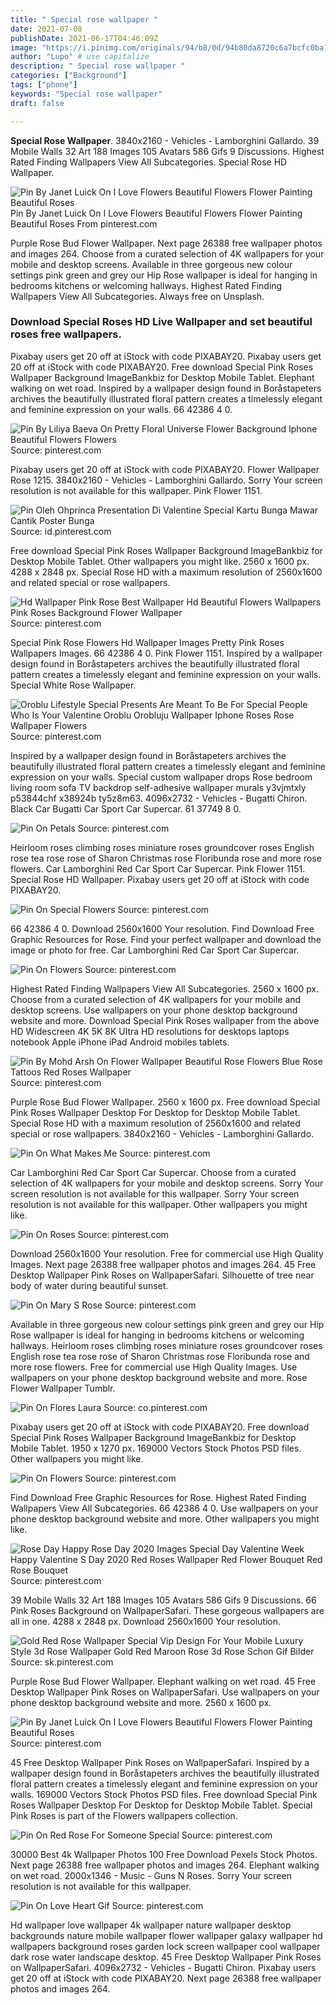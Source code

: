 ```yaml
---
title: " Special rose wallpaper "
date: 2021-07-08
publishDate: 2021-06-17T04:46:09Z
image: "https://i.pinimg.com/originals/94/b8/0d/94b80da8720c6a7bcfc0ba154b4dc839.jpg"
author: "Lupo" # use capitalize
description: " Special rose wallpaper "
categories: ["Background"]
tags: ["phone"]
keywords: "Special rose wallpaper"
draft: false

---
```



**Special Rose Wallpaper**. 3840x2160 - Vehicles - Lamborghini Gallardo. 39 Mobile Walls 32 Art 188 Images 105 Avatars 586 Gifs 9 Discussions. Highest Rated Finding Wallpapers View All Subcategories. Special Rose HD Wallpaper.

![Pin By Janet Luick On I Love Flowers Beautiful Flowers Flower Painting Beautiful Roses](https://i.pinimg.com/564x/aa/ce/ec/aaceec38b59e8e0f81cc948ad7c6cbdd.jpg "Pin By Janet Luick On I Love Flowers Beautiful Flowers Flower Painting Beautiful Roses")
Pin By Janet Luick On I Love Flowers Beautiful Flowers Flower Painting Beautiful Roses From pinterest.com


Purple Rose Bud Flower Wallpaper. Next page 26388 free wallpaper photos and images 264. Choose from a curated selection of 4K wallpapers for your mobile and desktop screens. Available in three gorgeous new colour settings pink green and grey our Hip Rose wallpaper is ideal for hanging in bedrooms kitchens or welcoming hallways. Highest Rated Finding Wallpapers View All Subcategories. Always free on Unsplash.

### Download Special Roses HD Live Wallpaper and set beautiful roses free wallpapers.

Pixabay users get 20 off at iStock with code PIXABAY20. Pixabay users get 20 off at iStock with code PIXABAY20. Free download Special Pink Roses Wallpaper Background ImageBankbiz for Desktop Mobile Tablet. Elephant walking on wet road. Inspired by a wallpaper design found in Boråstapeters archives the beautifully illustrated floral pattern creates a timelessly elegant and feminine expression on your walls. 66 42386 4 0.


![Pin By Liliya Baeva On Pretty Floral Universe Flower Background Iphone Beautiful Flowers Flowers](https://i.pinimg.com/originals/cc/fc/18/ccfc18ab0bd05c5e3367a099c15a5473.jpg "Pin By Liliya Baeva On Pretty Floral Universe Flower Background Iphone Beautiful Flowers Flowers")
Source: pinterest.com

Pixabay users get 20 off at iStock with code PIXABAY20. Flower Wallpaper Rose 1215. 3840x2160 - Vehicles - Lamborghini Gallardo. Sorry Your screen resolution is not available for this wallpaper. Pink Flower 1151.

![Pin Oleh Ohprinca Presentation Di Valentine Special Kartu Bunga Mawar Cantik Poster Bunga](https://i.pinimg.com/736x/06/c8/be/06c8befd2e8c9b38775b6405603f2b65.jpg "Pin Oleh Ohprinca Presentation Di Valentine Special Kartu Bunga Mawar Cantik Poster Bunga")
Source: id.pinterest.com

Free download Special Pink Roses Wallpaper Background ImageBankbiz for Desktop Mobile Tablet. Other wallpapers you might like. 2560 x 1600 px. 4288 x 2848 px. Special Rose HD with a maximum resolution of 2560x1600 and related special or rose wallpapers.

![Hd Wallpaper Pink Rose Best Wallpaper Hd Beautiful Flowers Wallpapers Pink Roses Background Flower Wallpaper](https://i.pinimg.com/originals/96/b8/e5/96b8e5430a4d3003660b6bc32200721b.jpg "Hd Wallpaper Pink Rose Best Wallpaper Hd Beautiful Flowers Wallpapers Pink Roses Background Flower Wallpaper")
Source: pinterest.com

Special Pink Rose Flowers Hd Wallpaper Images Pretty Pink Roses Wallpapers Images. 66 42386 4 0. Pink Flower 1151. Inspired by a wallpaper design found in Boråstapeters archives the beautifully illustrated floral pattern creates a timelessly elegant and feminine expression on your walls. Special White Rose Wallpaper.

![Oroblu Lifestyle Special Presents Are Meant To Be For Special People Who Is Your Valentine Oroblu Orobluju Wallpaper Iphone Roses Rose Wallpaper Flowers](https://i.pinimg.com/736x/1a/70/cc/1a70cc80591ffd734519788d33752254.jpg "Oroblu Lifestyle Special Presents Are Meant To Be For Special People Who Is Your Valentine Oroblu Orobluju Wallpaper Iphone Roses Rose Wallpaper Flowers")
Source: pinterest.com

Inspired by a wallpaper design found in Boråstapeters archives the beautifully illustrated floral pattern creates a timelessly elegant and feminine expression on your walls. Special custom wallpaper drops Rose bedroom living room sofa TV backdrop self-adhesive wallpaper murals y3vjmtxly p53844chf x38924b ty5z8m63. 4096x2732 - Vehicles - Bugatti Chiron. Black Car Bugatti Car Sport Car Supercar. 61 37749 8 0.

![Pin On Petals](https://i.pinimg.com/originals/08/52/2e/08522e2a7f468a2b187a969548f84c13.jpg "Pin On Petals")
Source: pinterest.com

Heirloom roses climbing roses miniature roses groundcover roses English rose tea rose rose of Sharon Christmas rose Floribunda rose and more rose flowers. Car Lamborghini Red Car Sport Car Supercar. Pink Flower 1151. Special Rose HD Wallpaper. Pixabay users get 20 off at iStock with code PIXABAY20.

![Pin On Special Flowers](https://i.pinimg.com/originals/48/37/53/483753c380b181d3408dcfd4d197837e.jpg "Pin On Special Flowers")
Source: pinterest.com

66 42386 4 0. Download 2560x1600 Your resolution. Find Download Free Graphic Resources for Rose. Find your perfect wallpaper and download the image or photo for free. Car Lamborghini Red Car Sport Car Supercar.

![Pin On Flowers](https://i.pinimg.com/originals/a0/6e/60/a06e60d076dfc30e66fff10d45c99d24.jpg "Pin On Flowers")
Source: pinterest.com

Highest Rated Finding Wallpapers View All Subcategories. 2560 x 1600 px. Choose from a curated selection of 4K wallpapers for your mobile and desktop screens. Use wallpapers on your phone desktop background website and more. Download Special Pink Roses wallpaper from the above HD Widescreen 4K 5K 8K Ultra HD resolutions for desktops laptops notebook Apple iPhone iPad Android mobiles tablets.

![Pin By Mohd Arsh On Flower Wallpaper Beautiful Rose Flowers Blue Rose Tattoos Red Roses Wallpaper](https://i.pinimg.com/originals/09/e4/16/09e416afc0ab5ace5746013c7ebd46d6.gif "Pin By Mohd Arsh On Flower Wallpaper Beautiful Rose Flowers Blue Rose Tattoos Red Roses Wallpaper")
Source: pinterest.com

Purple Rose Bud Flower Wallpaper. 2560 x 1600 px. Free download Special Pink Roses Wallpaper Desktop For Desktop for Desktop Mobile Tablet. Special Rose HD with a maximum resolution of 2560x1600 and related special or rose wallpapers. 3840x2160 - Vehicles - Lamborghini Gallardo.

![Pin On What Makes Me](https://i.pinimg.com/564x/35/10/dc/3510dc23141dbaae7b685099ebfcdf54.jpg "Pin On What Makes Me")
Source: pinterest.com

Car Lamborghini Red Car Sport Car Supercar. Choose from a curated selection of 4K wallpapers for your mobile and desktop screens. Sorry Your screen resolution is not available for this wallpaper. Sorry Your screen resolution is not available for this wallpaper. Other wallpapers you might like.

![Pin On Roses](https://i.pinimg.com/originals/7e/f3/4a/7ef34a87e7ae6c89a1a216af5fcbe559.jpg "Pin On Roses")
Source: pinterest.com

Download 2560x1600 Your resolution. Free for commercial use High Quality Images. Next page 26388 free wallpaper photos and images 264. 45 Free Desktop Wallpaper Pink Roses on WallpaperSafari. Silhouette of tree near body of water during beautiful sunset.

![Pin On Mary S Rose](https://i.pinimg.com/originals/99/6c/f8/996cf810547a2ce95f86a89a29997a7a.jpg "Pin On Mary S Rose")
Source: pinterest.com

Available in three gorgeous new colour settings pink green and grey our Hip Rose wallpaper is ideal for hanging in bedrooms kitchens or welcoming hallways. Heirloom roses climbing roses miniature roses groundcover roses English rose tea rose rose of Sharon Christmas rose Floribunda rose and more rose flowers. Free for commercial use High Quality Images. Use wallpapers on your phone desktop background website and more. Rose Flower Wallpaper Tumblr.

![Pin On Flores Laura](https://i.pinimg.com/736x/08/90/31/089031fcab0eabd364077c060f14bc88.jpg "Pin On Flores Laura")
Source: co.pinterest.com

Pixabay users get 20 off at iStock with code PIXABAY20. Free download Special Pink Roses Wallpaper Background ImageBankbiz for Desktop Mobile Tablet. 1950 x 1270 px. 169000 Vectors Stock Photos PSD files. Other wallpapers you might like.

![Pin On Flowers](https://i.pinimg.com/736x/68/77/51/6877511ec8399b65b1eee4c4f00c64c1.jpg "Pin On Flowers")
Source: pinterest.com

Find Download Free Graphic Resources for Rose. Highest Rated Finding Wallpapers View All Subcategories. 66 42386 4 0. Use wallpapers on your phone desktop background website and more. Other wallpapers you might like.

![Rose Day Happy Rose Day 2020 Images Special Day Valentine Week Happy Valentine S Day 2020 Red Roses Wallpaper Red Flower Bouquet Red Rose Bouquet](https://i.pinimg.com/564x/fb/c7/29/fbc72904b3c848b509683d099bec503c.jpg "Rose Day Happy Rose Day 2020 Images Special Day Valentine Week Happy Valentine S Day 2020 Red Roses Wallpaper Red Flower Bouquet Red Rose Bouquet")
Source: pinterest.com

39 Mobile Walls 32 Art 188 Images 105 Avatars 586 Gifs 9 Discussions. 66 Pink Roses Background on WallpaperSafari. These gorgeous wallpapers are all in one. 4288 x 2848 px. Download 2560x1600 Your resolution.

![Gold Red Rose Wallpaper Special Vip Design For Your Mobile Luxury Style 3d Rose Wallpaper Gold Red Maroon Rose 3d Rose Schon Gif Bilder](https://i.pinimg.com/originals/2f/1f/26/2f1f267d12999666bea86be939e8df7e.jpg "Gold Red Rose Wallpaper Special Vip Design For Your Mobile Luxury Style 3d Rose Wallpaper Gold Red Maroon Rose 3d Rose Schon Gif Bilder")
Source: sk.pinterest.com

Purple Rose Bud Flower Wallpaper. Elephant walking on wet road. 45 Free Desktop Wallpaper Pink Roses on WallpaperSafari. Use wallpapers on your phone desktop background website and more. 2560 x 1600 px.

![Pin By Janet Luick On I Love Flowers Beautiful Flowers Flower Painting Beautiful Roses](https://i.pinimg.com/564x/aa/ce/ec/aaceec38b59e8e0f81cc948ad7c6cbdd.jpg "Pin By Janet Luick On I Love Flowers Beautiful Flowers Flower Painting Beautiful Roses")
Source: pinterest.com

45 Free Desktop Wallpaper Pink Roses on WallpaperSafari. Inspired by a wallpaper design found in Boråstapeters archives the beautifully illustrated floral pattern creates a timelessly elegant and feminine expression on your walls. 169000 Vectors Stock Photos PSD files. Free download Special Pink Roses Wallpaper Desktop For Desktop for Desktop Mobile Tablet. Special Pink Roses is part of the Flowers wallpapers collection.

![Pin On Red Rose For Someone Special](https://i.pinimg.com/originals/17/00/b0/1700b0c15a86f7ec3544197e1a74e987.jpg "Pin On Red Rose For Someone Special")
Source: pinterest.com

30000 Best 4k Wallpaper Photos 100 Free Download Pexels Stock Photos. Next page 26388 free wallpaper photos and images 264. Elephant walking on wet road. 2000x1346 - Music - Guns N Roses. Sorry Your screen resolution is not available for this wallpaper.

![Pin On Love Heart Gif](https://i.pinimg.com/originals/94/b8/0d/94b80da8720c6a7bcfc0ba154b4dc839.jpg "Pin On Love Heart Gif")
Source: pinterest.com

Hd wallpaper love wallpaper 4k wallpaper nature wallpaper desktop backgrounds nature mobile wallpaper flower wallpaper galaxy wallpaper hd wallpapers background roses garden lock screen wallpaper cool wallpaper dark rose water landscape desktop. 45 Free Desktop Wallpaper Pink Roses on WallpaperSafari. 4096x2732 - Vehicles - Bugatti Chiron. Pixabay users get 20 off at iStock with code PIXABAY20. Next page 26388 free wallpaper photos and images 264.

